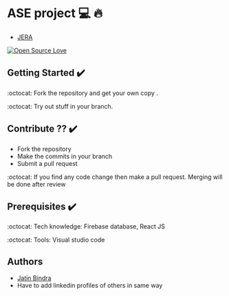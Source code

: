 # ASE project 💻 :fire:
-  [JERA](http://hck.re/c2028)

[![Open Source Love](https://badges.frapsoft.com/os/v2/open-source.svg?v=102)](https://github.com/jb1998/Coding-Contest-by-IEEE)  &nbsp;&nbsp;




## Getting Started :heavy_check_mark:
:octocat: Fork the repository and get your own copy .

:octocat: Try out stuff in your branch.

## Contribute ?? :heavy_check_mark:
* Fork the repository
* Make the commits in your branch
* Submit a pull request

:octocat: If you find any code change then make a pull request. Merging will be done after review


## Prerequisites :heavy_check_mark:
:octocat: Tech knowledge: Firebase database, React JS

:octocat: Tools: Visual studio code 

## Authors

 -  [Jatin Bindra](https://www.linkedin.com/in/jb1998/)
- Have to add linkedin profiles of others in same way
